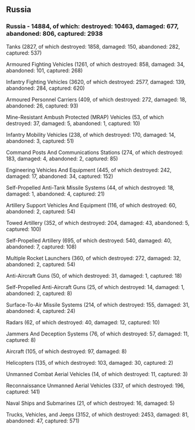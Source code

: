 
 
 ## Russia
 
 ### Russia - 14884, of which: destroyed: 10463, damaged: 677, abandoned: 806, captured: 2938

 

 

 Tanks (2827, of which destroyed: 1858, damaged: 150, abandoned: 282, captured: 537)

 Armoured Fighting Vehicles (1261, of which destroyed: 858, damaged: 34, abandoned: 101, captured: 268)

 Infantry Fighting Vehicles (3620, of which destroyed: 2577, damaged: 139, abandoned: 284, captured: 620)

 Armoured Personnel Carriers (409, of which destroyed: 272, damaged: 18, abandoned: 26, captured: 93)

 Mine-Resistant Ambush Protected (MRAP) Vehicles (53, of which destroyed: 37, damaged: 5, abandoned: 1, captured: 10)

 Infantry Mobility Vehicles (238, of which destroyed: 170, damaged: 14, abandoned: 3, captured: 51)

 Command Posts And Communications Stations (274, of which destroyed: 183, damaged: 4, abandoned: 2, captured: 85)

 Engineering Vehicles And Equipment (445, of which destroyed: 242, damaged: 17, abandoned: 34, captured: 152)

 Self-Propelled Anti-Tank Missile Systems (44, of which destroyed: 18, damaged: 1, abandoned: 4, captured: 21)

 Artillery Support Vehicles And Equipment (116, of which destroyed: 60, abandoned: 2, captured: 54)

 Towed Artillery (352, of which destroyed: 204, damaged: 43, abandoned: 5, captured: 100)

 Self-Propelled Artillery (695, of which destroyed: 540, damaged: 40, abandoned: 7, captured: 108)

 Multiple Rocket Launchers (360, of which destroyed: 272, damaged: 32, abandoned: 2, captured: 54)

 Anti-Aircraft Guns (50, of which destroyed: 31, damaged: 1, captured: 18)

 Self-Propelled Anti-Aircraft Guns (25, of which destroyed: 14, damaged: 1, abandoned: 2, captured: 8)

 Surface-To-Air Missile Systems (214, of which destroyed: 155, damaged: 31, abandoned: 4, captured: 24)

 Radars (62, of which destroyed: 40, damaged: 12, captured: 10)

 Jammers And Deception Systems (76, of which destroyed: 57, damaged: 11, captured: 8)

 Aircraft (105, of which destroyed: 97, damaged: 8)

 Helicopters (135, of which destroyed: 103, damaged: 30, captured: 2)

 Unmanned Combat Aerial Vehicles (14, of which destroyed: 11, captured: 3)

 Reconnaissance Unmanned Aerial Vehicles (337, of which destroyed: 196, captured: 141)

 Naval Ships and Submarines (21, of which destroyed: 16, damaged: 5)

 Trucks, Vehicles, and Jeeps (3152, of which destroyed: 2453, damaged: 81, abandoned: 47, captured: 571)

